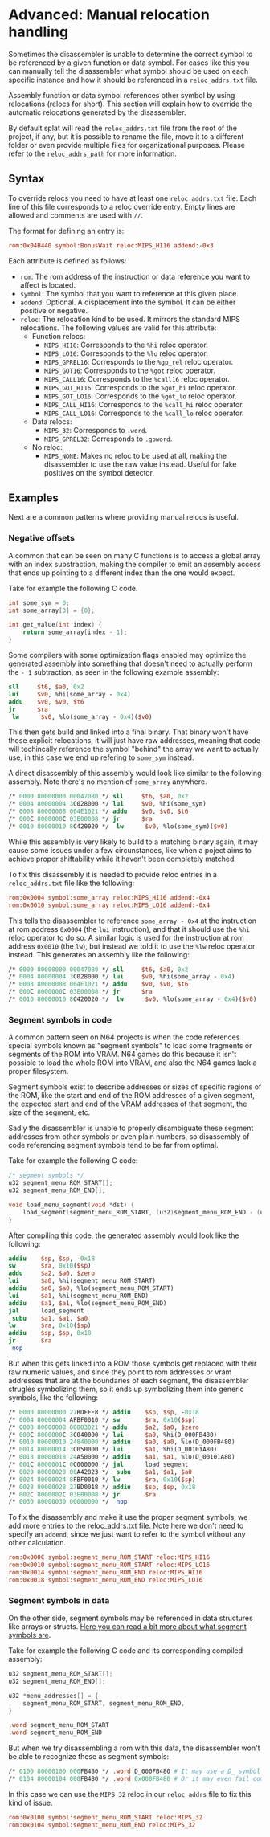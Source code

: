 # Advanced: Manual relocation handling

Sometimes the disassembler is unable to determine the correct symbol to be referenced by a given function or data symbol. For cases like this you can manually tell the disassembler what symbol should be used on each specific instance and how it should be referenced in a `reloc_addrs.txt` file.

Assembly function or data symbol references other symbol by using relocations (relocs for short). This section will explain how to override the automatic relocations generated by the disassembler.

By default splat will read the `reloc_addrs.txt` file from the root of the project, if any, but it is possible to rename the file, move it to a different folder or even provide multiple files for organizational purposes. Please refer to the [`reloc_addrs_path`](Configuration.md#reloc_addrs_path) for more information.

## Syntax

To override relocs you need to have at least one `reloc_addrs.txt` file. Each line of this file corresponds to a reloc override entry. Empty lines are allowed and comments are used with `//`.

The format for defining an entry is:

```ini
rom:0x04B440 symbol:BonusWait reloc:MIPS_HI16 addend:-0x3
```

Each attribute is defined as follows:

- `rom`: The rom address of the instruction or data reference you want to affect is located.
- `symbol`: The symbol that you want to reference at this given place.
- `addend`: Optional. A displacement into the symbol. It can be either positive or negative.
- `reloc`: The relocation kind to be used. It mirrors the standard MIPS relocations. The following values are valid for this attribute:
  - Function relocs:
    - `MIPS_HI16`: Corresponds to the `%hi` reloc operator.
    - `MIPS_LO16`: Corresponds to the `%lo` reloc operator.
    - `MIPS_GPREL16`: Corresponds to the `%gp_rel` reloc operator.
    - `MIPS_GOT16`: Corresponds to the `%got` reloc operator.
    - `MIPS_CALL16`: Corresponds to the `%call16` reloc operator.
    - `MIPS_GOT_HI16`: Corresponds to the `%got_hi` reloc operator.
    - `MIPS_GOT_LO16`: Corresponds to the `%got_lo` reloc operator.
    - `MIPS_CALL_HI16`: Corresponds to the `%call_hi` reloc operator.
    - `MIPS_CALL_LO16`: Corresponds to the `%call_lo` reloc operator.
  - Data relocs:
    - `MIPS_32`: Corresponds to `.word`.
    - `MIPS_GPREL32`: Corresponds to `.gpword`.
  - No reloc:
    - `MIPS_NONE`: Makes no reloc to be used at all, making the disassembler to use the raw value instead. Useful for fake positives on the symbol detector.

## Examples

Next are a common patterns where providing manual relocs is useful.

### Negative offsets

A common that can be seen on many C functions is to access a global array with an index substraction, making the compiler to emit an assembly access that ends up pointing to a different index than the one would expect.

Take for example the following C code.

```c
int some_sym = 0;
int some_array[3] = {0};

int get_value(int index) {
    return some_array[index - 1];
}
```

Some compilers with some optimization flags enabled may optimize the generated assembly into something that doesn't need to actually perform the `- 1` subtraction, as seen in the following example assembly:

```mips
sll     $t6, $a0, 0x2
lui     $v0, %hi(some_array - 0x4)
addu    $v0, $v0, $t6
jr      $ra
 lw      $v0, %lo(some_array - 0x4)($v0)
```

This then gets build and linked into a final binary. That binary won't have those explicit relocations, it will just have raw addresses, meaning that code will techincally reference the symbol "behind" the array we want to actually use, in this case we end up refering to `some_sym` instead.

A direct disassembly of this assembly would look like similar to the following assembly. Note there's no mention of `some_array` anywhere.

```mips
/* 0000 80000000 00047080 */ sll     $t6, $a0, 0x2
/* 0004 80000004 3C028000 */ lui     $v0, %hi(some_sym)
/* 0008 80000008 004E1021 */ addu    $v0, $v0, $t6
/* 000C 8000000C 03E00008 */ jr      $ra
/* 0010 80000010 8C420020 */  lw      $v0, %lo(some_sym)($v0)
```

While this assembly is very likely to build to a matching binary again, it may cause some issues under a few circunstances, like when a poject aims to achieve proper shiftability while it haven't been completely matched.

To fix this disassembly it is needed to provide reloc entries in a `reloc_addrs.txt` file like the following:

```ini
rom:0x0004 symbol:some_array reloc:MIPS_HI16 addend:-0x4
rom:0x0010 symbol:some_array reloc:MIPS_LO16 addend:-0x4
```

This tells the disassembler to reference `some_array - 0x4` at the instruction at rom address `0x0004` (the `lui` instruction), and that it should use the `%hi` reloc operator to do so. A similar logic is used for the instruction at rom address `0x0010` (the `lw`), but instead we told it to use the `%lw` reloc operator instead. This generates an assembly like the following:

```mips
/* 0000 80000000 00047080 */ sll     $t6, $a0, 0x2
/* 0004 80000004 3C028000 */ lui     $v0, %hi(some_array - 0x4)
/* 0008 80000008 004E1021 */ addu    $v0, $v0, $t6
/* 000C 8000000C 03E00008 */ jr      $ra
/* 0010 80000010 8C420020 */  lw      $v0, %lo(some_array - 0x4)($v0)
```

### Segment symbols in code

A common pattern seen on N64 projects is when the code references special symbols known as "segment symbols" to load some fragments or segments of the ROM into VRAM. N64 games do this because it isn't possible to load the whole ROM into VRAM, and also the N64 games lack a proper filesystem.

Segment symbols exist to describe addresses or sizes of specific regions of the ROM, like the start and end of the ROM addresses of a given segment, the expected start and end of the VRAM addresses of that segment, the size of the segment, etc.

Sadly the disassembler is unable to properly disambiguate these segment addresses from other symbols or even plain numbers, so disassembly of code referencing segment symbols tend to be far from optimal.

Take for example the following C code:

```c
/* segment symbols */
u32 segment_menu_ROM_START[];
u32 segment_menu_ROM_END[];

void load_menu_segment(void *dst) {
    load_segment(segment_menu_ROM_START, (u32)segment_menu_ROM_END - (u32)segment_menu_ROM_START, dst);
}
```

After compiling this code, the generated assembly would look like the following:

```mips
addiu    $sp, $sp, -0x18
sw       $ra, 0x10($sp)
addu     $a2, $a0, $zero
lui      $a0, %hi(segment_menu_ROM_START)
addiu    $a0, $a0, %lo(segment_menu_ROM_START)
lui      $a1, %hi(segment_menu_ROM_END)
addiu    $a1, $a1, %lo(segment_menu_ROM_END)
jal      load_segment
 subu    $a1, $a1, $a0
lw       $ra, 0x10($sp)
addiu    $sp, $sp, 0x18
jr       $ra
 nop
```

But when this gets linked into a ROM those symbols get replaced with their raw numeric values, and since they point to rom addresses or vram addresses that are at the boundaries of each segment, the disassembler strugles symbolizing them, so it ends up symbolizing them into generic symbols, like the following:

```mips
/* 0000 80000000 27BDFFE8 */ addiu    $sp, $sp, -0x18
/* 0004 80000004 AFBF0010 */ sw       $ra, 0x10($sp)
/* 0008 80000008 00803021 */ addu     $a2, $a0, $zero
/* 000C 8000000C 3C040000 */ lui      $a0, %hi(D_000FB480)
/* 0010 80000010 24840000 */ addiu    $a0, $a0, %lo(D_000FB480)
/* 0014 80000014 3C050000 */ lui      $a1, %hi(D_00101A80)
/* 0018 80000018 24A50000 */ addiu    $a1, $a1, %lo(D_00101A80)
/* 001C 8000001C 0C000000 */ jal      load_segment
/* 0020 80000020 00A42823 */  subu    $a1, $a1, $a0
/* 0024 80000024 8FBF0010 */ lw       $ra, 0x10($sp)
/* 0028 80000028 27BD0018 */ addiu    $sp, $sp, 0x18
/* 002C 8000002C 03E00008 */ jr       $ra
/* 0030 80000030 00000000 */  nop
```

To fix the disassembly and make it use the proper segment symbols, we add more entries to the reloc_addrs.txt file. Note here we don't need to specify an `addend`, since we just want to refer to the symbol without any other calculation.

```ini
rom:0x000C symbol:segment_menu_ROM_START reloc:MIPS_HI16
rom:0x0010 symbol:segment_menu_ROM_START reloc:MIPS_LO16
rom:0x0014 symbol:segment_menu_ROM_END reloc:MIPS_HI16
rom:0x0018 symbol:segment_menu_ROM_END reloc:MIPS_LO16
```

### Segment symbols in data

On the other side, segment symbols may be referenced in data structures like arrays or structs. [Here you can read a bit more about what segment symbols are](#segment-symbols-in-code).

Take for example the following C code and its corresponding compiled assembly:

```c
u32 segment_menu_ROM_START[];
u32 segment_menu_ROM_END[];

u32 *menu_addresses[] = {
    segment_menu_ROM_START, segment_menu_ROM_END,
}
```

```mips
.word segment_menu_ROM_START
.word segment_menu_ROM_END
```

But when we try disassembling a rom with this data, the disassembler won't be able to recognize these as segment symbols:

```mips
/* 0100 80000100 000FB480 */ .word D_000FB480 # It may use a D_ symbol
/* 0104 80000104 000FB480 */ .word 0x000FB480 # Or it may even fail completely to symbolize it
```

In this case we can use the `MIPS_32` reloc in our `reloc_addrs` file to fix this kind of issue.

```ini
rom:0x0100 symbol:segment_menu_ROM_START reloc:MIPS_32
rom:0x0104 symbol:segment_menu_ROM_END reloc:MIPS_32
```

